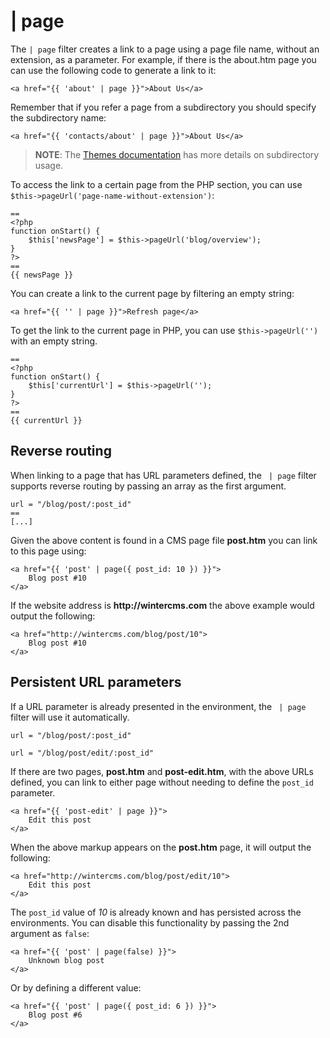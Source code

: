 # | page

The `| page` filter creates a link to a page using a page file name, without an extension, as a parameter. For example, if there is the about.htm page you can use the following code to generate a link to it:

    <a href="{{ 'about' | page }}">About Us</a>

Remember that if you refer a page from a subdirectory you should specify the subdirectory name:

    <a href="{{ 'contacts/about' | page }}">About Us</a>

> **NOTE**: The [Themes documentation](../cms/themes#subdirectories) has more details on subdirectory usage.

To access the link to a certain page from the PHP section, you can use `$this->pageUrl('page-name-without-extension')`:

    ==
    <?php
    function onStart() {
        $this['newsPage'] = $this->pageUrl('blog/overview');
    }
    ?>
    ==
    {{ newsPage }}

You can create a link to the current page by filtering an empty string:

    <a href="{{ '' | page }}">Refresh page</a>

To get the link to the current page in PHP, you can use `$this->pageUrl('')` with an empty string.

    ==
    <?php
    function onStart() {
        $this['currentUrl'] = $this->pageUrl('');
    }
    ?>
    ==
    {{ currentUrl }}

<a name="reverse-routing"></a>
## Reverse routing

When linking to a page that has URL parameters defined, the ` | page` filter supports reverse routing by passing an array as the first argument.

    url = "/blog/post/:post_id"
    ==
    [...]

Given the above content is found in a CMS page file **post.htm** you can link to this page using:

    <a href="{{ 'post' | page({ post_id: 10 }) }}">
        Blog post #10
    </a>

If the website address is __http://wintercms.com__ the above example would output the following:

    <a href="http://wintercms.com/blog/post/10">
        Blog post #10
    </a>

<a name="persistent-parameters"></a>
## Persistent URL parameters

If a URL parameter is already presented in the environment, the ` | page` filter will use it automatically.

    url = "/blog/post/:post_id"

    url = "/blog/post/edit/:post_id"

If there are two pages, **post.htm** and **post-edit.htm**, with the above URLs defined, you can link to either page without needing to define the `post_id` parameter.

    <a href="{{ 'post-edit' | page }}">
        Edit this post
    </a>

When the above markup appears on the **post.htm** page, it will output the following:

    <a href="http://wintercms.com/blog/post/edit/10">
        Edit this post
    </a>

The `post_id` value of *10* is already known and has persisted across the environments. You can disable this functionality by passing the 2nd argument as `false`:

    <a href="{{ 'post' | page(false) }}">
        Unknown blog post
    </a>

Or by defining a different value:

    <a href="{{ 'post' | page({ post_id: 6 }) }}">
        Blog post #6
    </a>
